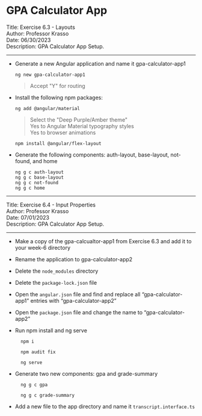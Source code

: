 # GPA Calculator App

Title: Exercise 6.3 - Layouts  
Author: Professor Krasso  
Date: 06/30/2023  
Description: GPA Calculator App Setup.   

---

* Generate a new Angular application and name it gpa-calculator-app1

      ng new gpa-calculator-app1

  > Accept "Y" for routing


* Install the following npm packages: 

      ng add @angular/material

  > Select the "Deep Purple/Amber theme"  
  > Yes to Angular Material typography styles  
  > Yes to browser animations  

      npm install @angular/flex-layout
  
* Generate the following components: auth-layout, base-layout, not-found, and home

      ng g c auth-layout
      ng g c base-layout
      ng g c not-found
      ng g c home

---

Title: Exercise 6.4 - Input Properties  
Author: Professor Krasso  
Date: 07/01/2023  
Description: GPA Calculator App Setup.  

---

* Make a copy of the gpa-calcualtor-app1 from Exercise 6.3 and add it to your week-6 directory 

* Rename the application to gpa-calculator-app2

* Delete the `node_modules` directory 

* Delete the `package-lock.json` file

* Open the `angular.json` file and find and replace all “gpa-calculator-app1” entries with “gpa-calculator-app2” 

* Open the `package.json` file and change the name to “gpa-calculator-app2” 

* Run npm install and ng serve 

        npm i 

        npm audit fix

        ng serve

* Generate two new components: gpa and grade-summary

        ng g c gpa

        ng g c grade-summary

* Add a new file to the app directory and name it `transcript.interface.ts`
